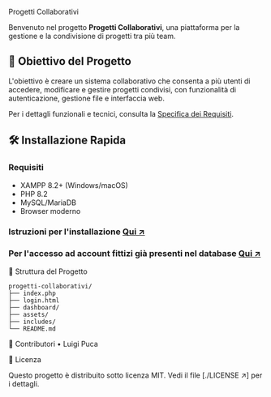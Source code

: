  Progetti Collaborativi

Benvenuto nel progetto **Progetti Collaborativi**, una piattaforma per la gestione e la condivisione di progetti tra più team.

## 🚀 Obiettivo del Progetto

L'obiettivo è creare un sistema collaborativo che consenta a più utenti di accedere, modificare e gestire progetti condivisi, con funzionalità di autenticazione, gestione file e interfaccia web.

Per i dettagli funzionali e tecnici, consulta la [Specifica dei Requisiti](./Specifica%20Requisiti%20-%20Progetti%20Collaborativi.pdf).

## 🛠 Installazione Rapida

### Requisiti

- XAMPP 8.2+ (Windows/macOS)
- PHP 8.2
- MySQL/MariaDB
- Browser moderno

### Istruzioni per l'installazione [Qui ↗ ](./istruzioni_installazione.md)
### Per l'accesso ad account fittizi già presenti nel database [Qui ↗ ](./Accessi.txt)

📁 Struttura del Progetto
```text
progetti-collaborativi/
├── index.php
├── login.html
├── dashboard/
├── assets/
├── includes/
└── README.md
```

👥 Contributori
 • Luigi Puca

 📄 Licenza

Questo progetto è distribuito sotto licenza MIT. Vedi il file [./LICENSE ↗]  per i dettagli.
